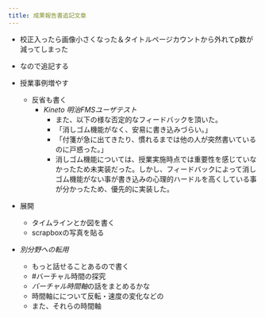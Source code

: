 ```yaml
---
title: 成果報告書追記文章
---
```


* 校正入ったら画像小さくなった＆タイトルページカウントから外れてp数が減ってしまった

* なので追記する

* 授業事例増やす
  
  * 反省も書く
    * *Kineto 明治FMSユーザテスト*
      * また、以下の様な否定的なフィードバックを頂いた。
      * 「消しゴム機能がなく、安易に書き込みづらい。」
      * 「付箋が急に出てきたり、慣れるまでは他の人が突然書いているのに戸惑った。」
      * 消しゴム機能については、授業実施時点では重要性を感じていなかったため未実装だった。しかし、フィードバックによって消しゴム機能がない事が書き込みの心理的ハードルを高くしている事が分かったため、優先的に実装した。
* 展開
  
  * タイムラインとか図を書く
  * scrapboxの写真を貼る
* *別分野への転用*
  
  * もっと話せることあるので書く
  * \#バーチャル時間の探究
  * *バーチャル時間軸*の話をまとめるかな
  * 時間軸にについて反転・速度の変化などの
  * また、それらの時間軸
